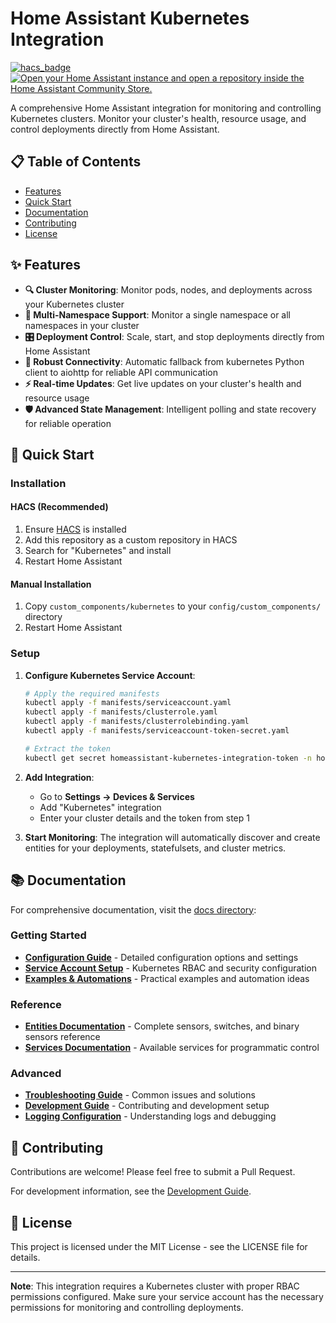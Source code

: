 # Home Assistant Kubernetes Integration

[![hacs_badge](https://img.shields.io/badge/HACS-Custom-orange.svg)](https://github.com/custom-components/hacs)
[![Open your Home Assistant instance and open a repository inside the Home Assistant Community Store.](https://my.home-assistant.io/badges/hacs_repository.svg)](https://my.home-assistant.io/redirect/hacs_repository/?owner=Tibuntu&repository=homeassistant-kubernetes)

A comprehensive Home Assistant integration for monitoring and controlling Kubernetes clusters. Monitor your cluster's health, resource usage, and control deployments directly from Home Assistant.

## 📋 Table of Contents

- [Features](#-features)
- [Quick Start](#-quick-start)
- [Documentation](#-documentation)
- [Contributing](#-contributing)
- [License](#-license)

## ✨ Features

- **🔍 Cluster Monitoring**: Monitor pods, nodes, and deployments across your Kubernetes cluster
- **📁 Multi-Namespace Support**: Monitor a single namespace or all namespaces in your cluster
- **🎛️ Deployment Control**: Scale, start, and stop deployments directly from Home Assistant
- **🔄 Robust Connectivity**: Automatic fallback from kubernetes Python client to aiohttp for reliable API communication
- **⚡ Real-time Updates**: Get live updates on your cluster's health and resource usage
- **🛡️ Advanced State Management**: Intelligent polling and state recovery for reliable operation

## 🚀 Quick Start

### Installation

#### HACS (Recommended)
1. Ensure [HACS](https://hacs.xyz/) is installed
2. Add this repository as a custom repository in HACS
3. Search for "Kubernetes" and install
4. Restart Home Assistant

#### Manual Installation
1. Copy `custom_components/kubernetes` to your `config/custom_components/` directory
2. Restart Home Assistant

### Setup

1. **Configure Kubernetes Service Account**:
   ```bash
   # Apply the required manifests
   kubectl apply -f manifests/serviceaccount.yaml
   kubectl apply -f manifests/clusterrole.yaml
   kubectl apply -f manifests/clusterrolebinding.yaml
   kubectl apply -f manifests/serviceaccount-token-secret.yaml

   # Extract the token
   kubectl get secret homeassistant-kubernetes-integration-token -n homeassistant -o jsonpath='{.data.token}' | base64 -d
   ```

2. **Add Integration**:
   - Go to **Settings → Devices & Services**
   - Add "Kubernetes" integration
   - Enter your cluster details and the token from step 1

3. **Start Monitoring**: The integration will automatically discover and create entities for your deployments, statefulsets, and cluster metrics.

## 📚 Documentation

For comprehensive documentation, visit the [docs directory](docs/):

### Getting Started
- **[Configuration Guide](docs/CONFIGURATION.md)** - Detailed configuration options and settings
- **[Service Account Setup](docs/SETUP.md)** - Kubernetes RBAC and security configuration
- **[Examples & Automations](docs/EXAMPLES.md)** - Practical examples and automation ideas

### Reference
- **[Entities Documentation](docs/ENTITIES.md)** - Complete sensors, switches, and binary sensors reference
- **[Services Documentation](docs/SERVICES.md)** - Available services for programmatic control

### Advanced
- **[Troubleshooting Guide](docs/TROUBLESHOOTING.md)** - Common issues and solutions
- **[Development Guide](docs/DEVELOPMENT.md)** - Contributing and development setup
- **[Logging Configuration](docs/LOGGING.md)** - Understanding logs and debugging

## 🤝 Contributing

Contributions are welcome! Please feel free to submit a Pull Request.

For development information, see the [Development Guide](https://tibuntu.github.io/homeassistant-kubernetes/DEVELOPMENT/).

## 📄 License

This project is licensed under the MIT License - see the LICENSE file for details.

---

**Note**: This integration requires a Kubernetes cluster with proper RBAC permissions configured. Make sure your service account has the necessary permissions for monitoring and controlling deployments.

